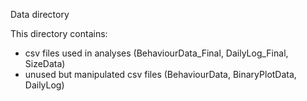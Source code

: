 Data directory

This directory contains:
 - csv files used in analyses (BehaviourData_Final, DailyLog_Final, SizeData) 
 - unused but manipulated csv files (BehaviourData, BinaryPlotData, DailyLog)

